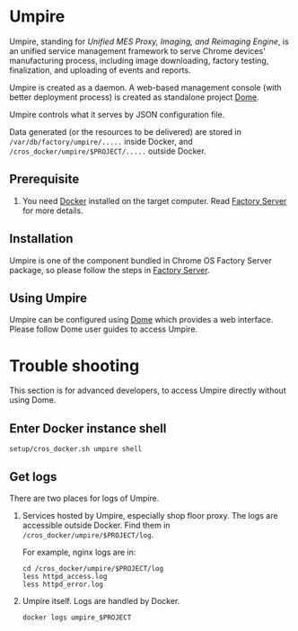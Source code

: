 # Umpire

Umpire, standing for *Unified MES Proxy, Imaging, and Reimaging Engine*, is an
unified service management framework to serve Chrome devices' manufacturing
process, including image downloading, factory testing, finalization, and
uploading of events and reports.

Umpire is created as a daemon. A web-based management console (with better
deployment process) is created as standalone project [Dome](../dome/README.md).

Umpire controls what it serves by JSON configuration file.

Data generated (or the resources to be delivered) are stored in
`/var/db/factory/umpire/.....` inside Docker, and
`/cros_docker/umpire/$PROJECT/.....` outside Docker.

## Prerequisite

1. You need [Docker](http://docker.io) installed on the target computer. Read
   [Factory Server](../../setup/FACTORY_SERVER.md#Prerequisite) for more
   details.

## Installation

Umpire is one of the component bundled in Chrome OS Factory Server package, so
please follow the steps in
[Factory Server](../../setup/FACTORY_SERVER.md#Installation).

## Using Umpire

Umpire can be configured using [Dome](../dome/README.md) which provides a web
interface. Please follow Dome user guides to access Umpire.

# Trouble shooting

This section is for advanced developers, to access Umpire directly without using
Dome.

## Enter Docker instance shell

    setup/cros_docker.sh umpire shell

## Get logs
There are two places for logs of Umpire.

1. Services hosted by Umpire, especially shop floor proxy. The logs are
   accessible outside Docker. Find them in `/cros_docker/umpire/$PROJECT/log`.

   For example, nginx logs are in:

       cd /cros_docker/umpire/$PROJECT/log
       less httpd_access.log
       less httpd_error.log

2. Umpire itself. Logs are handled by Docker.

       docker logs umpire_$PROJECT
